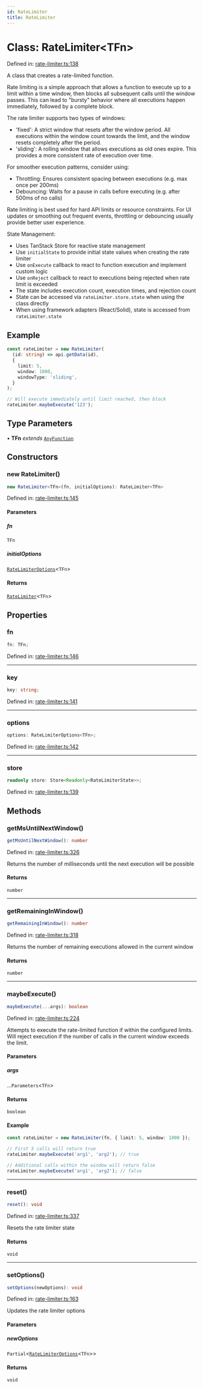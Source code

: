 ```yaml
---
id: RateLimiter
title: RateLimiter
---
```


<!-- DO NOT EDIT: this page is autogenerated from the type comments -->

# Class: RateLimiter\<TFn\>

Defined in: [rate-limiter.ts:138](https://github.com/TanStack/pacer/blob/main/packages/pacer/src/rate-limiter.ts#L138)

A class that creates a rate-limited function.

Rate limiting is a simple approach that allows a function to execute up to a limit within a time window,
then blocks all subsequent calls until the window passes. This can lead to "bursty" behavior where
all executions happen immediately, followed by a complete block.

The rate limiter supports two types of windows:
- 'fixed': A strict window that resets after the window period. All executions within the window count
  towards the limit, and the window resets completely after the period.
- 'sliding': A rolling window that allows executions as old ones expire. This provides a more
  consistent rate of execution over time.

For smoother execution patterns, consider using:
- Throttling: Ensures consistent spacing between executions (e.g. max once per 200ms)
- Debouncing: Waits for a pause in calls before executing (e.g. after 500ms of no calls)

Rate limiting is best used for hard API limits or resource constraints. For UI updates or
smoothing out frequent events, throttling or debouncing usually provide better user experience.

State Management:
- Uses TanStack Store for reactive state management
- Use `initialState` to provide initial state values when creating the rate limiter
- Use `onExecute` callback to react to function execution and implement custom logic
- Use `onReject` callback to react to executions being rejected when rate limit is exceeded
- The state includes execution count, execution times, and rejection count
- State can be accessed via `rateLimiter.store.state` when using the class directly
- When using framework adapters (React/Solid), state is accessed from `rateLimiter.state`

## Example

```ts
const rateLimiter = new RateLimiter(
  (id: string) => api.getData(id),
  {
    limit: 5,
    window: 1000,
    windowType: 'sliding',
  }
);

// Will execute immediately until limit reached, then block
rateLimiter.maybeExecute('123');
```

## Type Parameters

• **TFn** *extends* [`AnyFunction`](../../type-aliases/anyfunction.md)

## Constructors

### new RateLimiter()

```ts
new RateLimiter<TFn>(fn, initialOptions): RateLimiter<TFn>
```

Defined in: [rate-limiter.ts:145](https://github.com/TanStack/pacer/blob/main/packages/pacer/src/rate-limiter.ts#L145)

#### Parameters

##### fn

`TFn`

##### initialOptions

[`RateLimiterOptions`](../../interfaces/ratelimiteroptions.md)\<`TFn`\>

#### Returns

[`RateLimiter`](../ratelimiter.md)\<`TFn`\>

## Properties

### fn

```ts
fn: TFn;
```

Defined in: [rate-limiter.ts:146](https://github.com/TanStack/pacer/blob/main/packages/pacer/src/rate-limiter.ts#L146)

***

### key

```ts
key: string;
```

Defined in: [rate-limiter.ts:141](https://github.com/TanStack/pacer/blob/main/packages/pacer/src/rate-limiter.ts#L141)

***

### options

```ts
options: RateLimiterOptions<TFn>;
```

Defined in: [rate-limiter.ts:142](https://github.com/TanStack/pacer/blob/main/packages/pacer/src/rate-limiter.ts#L142)

***

### store

```ts
readonly store: Store<Readonly<RateLimiterState>>;
```

Defined in: [rate-limiter.ts:139](https://github.com/TanStack/pacer/blob/main/packages/pacer/src/rate-limiter.ts#L139)

## Methods

### getMsUntilNextWindow()

```ts
getMsUntilNextWindow(): number
```

Defined in: [rate-limiter.ts:326](https://github.com/TanStack/pacer/blob/main/packages/pacer/src/rate-limiter.ts#L326)

Returns the number of milliseconds until the next execution will be possible

#### Returns

`number`

***

### getRemainingInWindow()

```ts
getRemainingInWindow(): number
```

Defined in: [rate-limiter.ts:318](https://github.com/TanStack/pacer/blob/main/packages/pacer/src/rate-limiter.ts#L318)

Returns the number of remaining executions allowed in the current window

#### Returns

`number`

***

### maybeExecute()

```ts
maybeExecute(...args): boolean
```

Defined in: [rate-limiter.ts:224](https://github.com/TanStack/pacer/blob/main/packages/pacer/src/rate-limiter.ts#L224)

Attempts to execute the rate-limited function if within the configured limits.
Will reject execution if the number of calls in the current window exceeds the limit.

#### Parameters

##### args

...`Parameters`\<`TFn`\>

#### Returns

`boolean`

#### Example

```ts
const rateLimiter = new RateLimiter(fn, { limit: 5, window: 1000 });

// First 5 calls will return true
rateLimiter.maybeExecute('arg1', 'arg2'); // true

// Additional calls within the window will return false
rateLimiter.maybeExecute('arg1', 'arg2'); // false
```

***

### reset()

```ts
reset(): void
```

Defined in: [rate-limiter.ts:337](https://github.com/TanStack/pacer/blob/main/packages/pacer/src/rate-limiter.ts#L337)

Resets the rate limiter state

#### Returns

`void`

***

### setOptions()

```ts
setOptions(newOptions): void
```

Defined in: [rate-limiter.ts:163](https://github.com/TanStack/pacer/blob/main/packages/pacer/src/rate-limiter.ts#L163)

Updates the rate limiter options

#### Parameters

##### newOptions

`Partial`\<[`RateLimiterOptions`](../../interfaces/ratelimiteroptions.md)\<`TFn`\>\>

#### Returns

`void`
